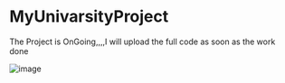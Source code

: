 # MyUnivarsityProject

The Project is OnGoing,,,,I will upload the full code as soon as the work done



![image](https://github.com/user-attachments/assets/86443b45-414d-419c-ac11-0681ad245a92)

